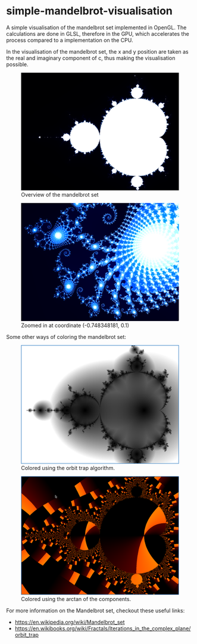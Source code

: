 # simple-mandelbrot-visualisation
A simple visualisation of the mandelbrot set implemented in OpenGL. The calculations are done in GLSL, therefore in the GPU, which accelerates the process compared to a implementation on the CPU.

In the visualisation of the mandelbrot set, the x and y position are taken as the real and imaginary component of c, thus making the visualisation possible.

<figure>
 <img
 src = "./screenshots/screenshot_1.png "
 >
 <figcaption> Overview of the mandelbrot set</figcaption>
</figure>

<figure>
 <img
 src = "./screenshots/screenshot_2.png "
 >
 <figcaption> Zoomed in at coordinate (-0.748348181, 0.1)</figcaption>
</figure>

Some other ways of coloring the mandelbrot set:

<figure>
 <img
 src = "./screenshots/screenshot_3.png "
 >
 <figcaption> Colored using the orbit trap algorithm.
</figure>


<figure>
 <img
 src = "./screenshots/screenshot_4.png "
 >
 <figcaption> Colored using the arctan of the components.
</figure>

For more information on the Mandelbrot set, checkout these useful links:
* https://en.wikipedia.org/wiki/Mandelbrot_set
* https://en.wikibooks.org/wiki/Fractals/Iterations_in_the_complex_plane/orbit_trap

